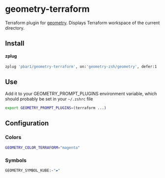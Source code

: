 # geometry-terraform

Terraform plugin for [geometry][1]. Displays Terraform workspace of the current directory. 

## Install
#### zplug
```sh
zplug 'pbar1/geometry-terraform', on:'geometry-zsh/geometry', defer:1
```

## Use
Add it to your GEOMETRY_PROMPT_PLUGINS environment variable, which should probably be set in your `~/.zshrc` file
```sh
export GEOMETRY_PROMPT_PLUGINS=(terraform ...)
```

## Configuration

### Colors

```sh
GEOMETRY_COLOR_TERRAFORM="magenta"
```


### Symbols

```sh
GEOMETRY_SYMBOL_KUBE:-"▰"
```


[1]: https://github.com/geometry-zsh/geometry

